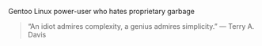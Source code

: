 Gentoo Linux power-user who hates proprietary garbage

> “An idiot admires complexity, a genius admires simplicity.”
> ― Terry A. Davis
